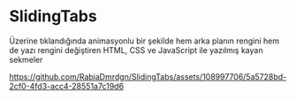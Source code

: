 # SlidingTabs
Üzerine tıklandığında animasyonlu bir şekilde hem arka planın rengini hem de yazı rengini değiştiren HTML, CSS ve JavaScript ile yazılmış kayan sekmeler

https://github.com/RabiaDmrdgn/SlidingTabs/assets/108997706/5a5728bd-2cf0-4fd3-acc4-28551a7c19d6
